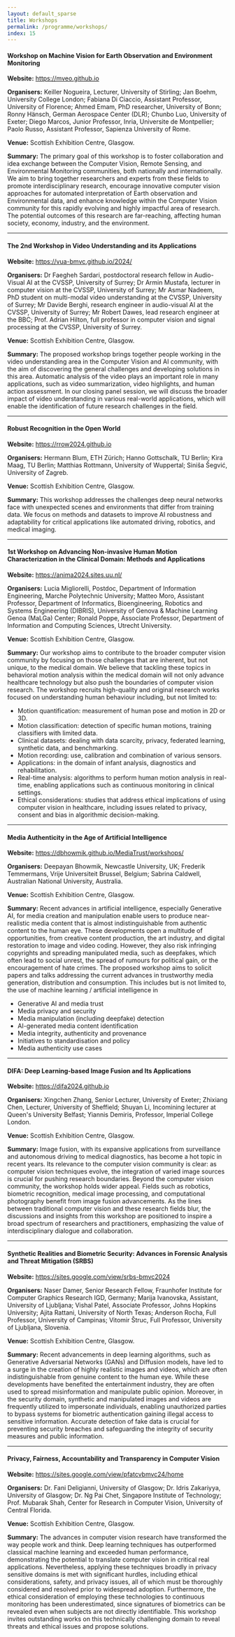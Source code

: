 ```yaml
---
layout: default_sparse
title: Workshops
permalink: /programme/workshops/
index: 15
---
```


<!-- <h4>From the 27th to 28th of November, 2024</h4> -->

<div class="row pt-2 pb-2 align-items-center">
    <div class="col-12 col-md-12 col-lg-12">
        <h4 class="pt-1 ">Workshop on Machine Vision for Earth Observation and Environment Monitoring</h4>
        <!-- <p class=" mb-1">XXXX, XX November 2024</p> -->
        <p class=" mb-1"><b>Website:</b> <a href="https://mveo.github.io/" target="_blank">https://mveo.github.io</a></p>
        <p class=" mb-1 text-justify"><b>Organisers:</b> Keiller Nogueira, Lecturer, University of Stirling; Jan Boehm, University College London; Fabiana Di Ciaccio, Assistant Professor, University of Florence; Ahmed Emam, PhD researcher, University of Bonn; Ronny Hänsch, German Aerospace Center (DLR); Chunbo Luo, University of Exeter; Diego Marcos, Junior Professor, Inria, Universite de Montpellier; Paolo Russo, Assistant Professor, Sapienza University of Rome.</p>
        <!-- <p class=" mb-1"><b>Contact:</b> keiller.nogueira@stir.ac.uk</p> -->
        <p class=" mb-1"><b>Venue:</b> Scottish Exhibition Centre, Glasgow.</p>
        <p class="pb-1 text-justify"><b>Summary:</b> The primary goal of this workshop is to foster collaboration and idea exchange between the Computer Vision, Remote Sensing, and Environmental Monitoring communities, both nationally and internationally. We aim to bring together researchers and experts from these  fields to promote interdisciplinary research, encourage innovative computer vision approaches for automated interpretation of Earth observation and Environmental data, and enhance knowledge within the Computer Vision community for this rapidly evolving and highly impactful area of research. The potential outcomes of this research are far-reaching, affecting human society, economy, industry, and the environment.</p>
        <!-- <iframe src="https://www.google.com/maps/embed?pb=!1m14!1m8!1m3!1d4324.360451543164!2d-2.191735!3d57.18525700000001!3m2!1i1024!2i768!4f13.1!3m3!1m2!1s0x48841376a7968181%3A0xb94af819aff77fdc!2sP%26J%20Live!5e0!3m2!1sen!2sus!4v1698417934220!5m2!1sen!2sus" width="400" height="300" style="border:0;" allowfullscreen="" loading="lazy" referrerpolicy="no-referrer-when-downgrade"></iframe> -->
    </div>
</div>

---

<div class="row pt-2 pb-2 align-items-center">
    <div class="col-12 col-md-12 col-lg-12">
        <h4 class="pt-1 ">The 2nd Workshop in Video Understanding and its Applications</h4>
        <!-- <p class=" mb-1">XXXX, XX November 2024</p> -->
        <p class=" mb-1"><b>Website:</b> <a href="https://vua-bmvc.github.io/2024/" target="_blank">https://vua-bmvc.github.io/2024/</a></p>
        <p class=" mb-1 text-justify"><b>Organisers:</b> Dr Faegheh Sardari, postdoctoral research fellow in Audio-Visual AI at the CVSSP, University of Surrey; Dr Armin Mustafa, lecturer in computer vision at the CVSSP, University of Surrey; Mr Asmar Nadeem, PhD student on multi-modal video understanding at the CVSSP, University of Surrey; Mr Davide Berghi, research engineer in audio-visual AI at the CVSSP, University of Surrey; Mr Robert Dawes, lead research engineer at the BBC; Prof. Adrian Hilton, full professor in computer vision and signal processing at the CVSSP, University of Surrey.</p>
        <!-- <p class=" mb-1"><b>Contact:</b> f.sardari@surrey.ac.uk</p> -->
        <p class=" mb-1"><b>Venue:</b> Scottish Exhibition Centre, Glasgow.</p>
        <p class="pb-1 text-justify"><b>Summary:</b> The proposed workshop brings together people working in the video understanding area in the Computer Vision and AI community, with the aim of discovering the general challenges and developing solutions in this area. Automatic analysis of the video plays an important role in many applications, such as video summarization, video highlights, and human action assessment. In our closing panel session, we will discuss the broader impact of video understanding in various real-world applications, which will enable the identification of future research challenges in the field.</p>
        <!-- <iframe src="https://www.google.com/maps/embed?pb=!1m14!1m8!1m3!1d4324.360451543164!2d-2.191735!3d57.18525700000001!3m2!1i1024!2i768!4f13.1!3m3!1m2!1s0x48841376a7968181%3A0xb94af819aff77fdc!2sP%26J%20Live!5e0!3m2!1sen!2sus!4v1698417934220!5m2!1sen!2sus" width="400" height="300" style="border:0;" allowfullscreen="" loading="lazy" referrerpolicy="no-referrer-when-downgrade"></iframe> -->
    </div>
</div>

---

<!-- <h4>XXXX, XX November 2024</h4> -->

<div class="row pt-2 pb-2 align-items-center">
    <div class="col-12 col-md-12 col-lg-12">
        <h4 class="pt-1 ">Robust Recognition in the Open World</h4>
        <!-- <p class=" mb-1">XXXX, XX November 2024</p> -->
        <p class=" mb-1"><b>Website:</b> <a href="https://rrow2024.github.io" target="_blank">https://rrow2024.github.io</a></p>
        <p class=" mb-1 text-justify"><b>Organisers:</b> Hermann Blum, ETH Zürich; Hanno Gottschalk, TU Berlin; Kira Maag, TU Berlin; Matthias Rottmann, University of Wuppertal; Siniša Šegvić, University of Zagreb.</p>
        <!-- <p class=" mb-1"><b>Contact:</b> rottmann@uni-wuppertal.de</p> -->
        <p class=" mb-1"><b>Venue:</b> Scottish Exhibition Centre, Glasgow.</p>
        <p class="pb-1 text-justify"><b>Summary:</b> This workshop addresses the challenges deep neural networks face with unexpected scenes and environments that differ from training data. We focus on methods and datasets to improve AI robustness and adaptability for critical applications like automated driving, robotics, and medical imaging.</p>
        <!-- <iframe src="https://www.google.com/maps/embed?pb=!1m18!1m12!1m3!1d2166.0768946863527!2d-2.1372157729696277!3d57.11864908597143!2m3!1f0!2f0!3f0!3m2!1i1024!2i768!4f13.1!3m3!1m2!1s0x488411d39be0afc1%3A0x481d5954b6be4899!2sSir%20Ian%20Wood%20Building!5e0!3m2!1sen!2sus!4v1698418233408!5m2!1sen!2sus" width="400" height="300" style="border:0;" allowfullscreen="" loading="lazy" referrerpolicy="no-referrer-when-downgrade"></iframe> -->
    </div>
</div>

---

<div class="row pt-2 pb-2 align-items-center">
    <div class="col-12 col-md-12 col-lg-12">
        <h4 class="pt-1">1st Workshop on Advancing Non-invasive Human Motion Characterization in the Clinical Domain: Methods and Applications</h4>
        <!-- <p class=" mb-1"><b>Date:</b> TBC</p> -->
        <p class=" mb-1"><b>Website:</b> <a href="https://anima2024.sites.uu.nl/" target="_blank">https://anima2024.sites.uu.nl/</a></p>
        <p class=" mb-1 text-justify"><b>Organisers:</b> Lucia Migliorelli, Postdoc, Department of Information Engineering, Marche Polytechnic University; Matteo Moro, Assistant Professor, Department of Informatics, Bioengineering, Robotics and Systems Engineering (DIBRIS),  University of Genova & Machine Learning Genoa (MaLGa) Center; Ronald Poppe, Associate Professor, Department of Information and Computing Sciences, Utrecht University.</p>
        <!-- <p class=" mb-1"><b>Contact:</b> matteo.moro@unige.it</p> -->
        <p class=" mb-1"><b>Venue:</b> Scottish Exhibition Centre, Glasgow.</p>
        <p class="pb-1 text-justify"><b>Summary:</b> Our workshop aims to contribute to the broader computer vision community by focusing on those challenges that are inherent, but not unique, to the medical domain. We believe that tackling these topics in behavioral motion analysis within the medical domain will not only advance healthcare technology but also push the boundaries of computer vision research. The workshop recruits high-quality and original research works focused on understanding human behaviour including, but not limited to:</p>
        <ul>
            <li>Motion quantification: measurement of human pose and motion in 2D or 3D.</li>
            <li>Motion classification: detection of specific human motions, training classifiers with limited data.</li>
            <li>Clinical datasets: dealing with data scarcity, privacy, federated learning, synthetic data, and benchmarking.</li>
            <li>Motion recording: use, calibration and combination of various sensors.</li>
            <li>Applications: in the domain of infant analysis, diagnostics and rehabilitation.</li>
            <li>Real-time analysis: algorithms to perform human motion analysis in real-time, enabling applications such as continuous monitoring in clinical settings.</li>
            <li class='text-justify'>Ethical considerations: studies that address ethical implications of using computer vision in healthcare, including issues related to privacy, consent and bias in algorithmic decision-making.</li>
        </ul>
        <!-- <iframe src="https://www.google.com/maps/embed?pb=!1m18!1m12!1m3!1d2166.0768946863527!2d-2.1372157729696277!3d57.11864908597143!2m3!1f0!2f0!3f0!3m2!1i1024!2i768!4f13.1!3m3!1m2!1s0x488411d39be0afc1%3A0x481d5954b6be4899!2sSir%20Ian%20Wood%20Building!5e0!3m2!1sen!2sus!4v1698418233408!5m2!1sen!2sus" width="400" height="300" style="border:0;" allowfullscreen="" loading="lazy" referrerpolicy="no-referrer-when-downgrade"></iframe> -->
    </div>
</div>

---

<div class="row pt-2 pb-2 align-items-center">
    <div class="col-12 col-md-12 col-lg-12">
        <h4 class="pt-1">Media Authenticity in the Age of Artificial Intelligence</h4>
        <!-- <p class=" mb-1"><b>Date:</b> TBC</p> -->
        <p class=" mb-1"><b>Website:</b> <a href="https://dbhowmik.github.io/MediaTrust/workshops/" target="_blank">https://dbhowmik.github.io/MediaTrust/workshops/</a></p>
        <p class=" mb-1"><b>Organisers:</b> Deepayan Bhowmik, Newcastle University, UK; Frederik Temmermans, Vrije Universiteit Brussel, Belgium; Sabrina Caldwell, Australian National University, Australia.</p>
        <!-- <p class=" mb-1"><b>Contact:</b> deepayan.bhowmik@newcastle.ac.uk</p> -->
        <p class=" mb-1"><b>Venue:</b> Scottish Exhibition Centre, Glasgow.</p>
        <p class="pb-1 text-justify"><b>Summary:</b> Recent advances in artificial intelligence, especially Generative AI, for media creation and manipulation enable users to produce near-realistic media content that is almost indistinguishable from authentic content to the human eye. These developments open a multitude of opportunities, from creative content production, the art industry, and digital restoration to image and video coding. However, they also risk infringing copyrights and spreading manipulated media, such as deepfakes, which often lead to social unrest, the spread of rumours for political gain, or the encouragement of hate crimes. The proposed workshop aims to solicit papers and talks addressing the current advances in trustworthy media generation, distribution and consumption. This includes but is not limited to, the use of machine learning / artificial intelligence in</p>
        <ul>
            <li>Generative AI and media trust</li>
            <li>Media privacy and security</li>
            <li>Media manipulation (including deepfake) detection</li>
            <li>AI-generated media content identification</li>
            <li>Media integrity, authenticity and provenance</li>
            <li>Initiatives to standardisation and policy</li>
            <li>Media authenticity use cases</li>
        </ul>
        <!-- <iframe src="https://www.google.com/maps/embed?pb=!1m18!1m12!1m3!1d2161.544657596555!2d-2.2023420229653876!3d57.19611637990996!2m3!1f0!2f0!3f0!3m2!1i1024!2i768!4f13.1!3m3!1m2!1s0x4884113d4bea3415%3A0x5dac74377f681031!2sNational%20Subsea%20Centre!5e0!3m2!1sen!2sus!4v1698418405363!5m2!1sen!2sus" width="400" height="300" style="border:0;" allowfullscreen="" loading="lazy" referrerpolicy="no-referrer-when-downgrade"></iframe> -->
    </div>
</div>

---

<div class="row pt-2 pb-2 align-items-center">
    <div class="col-12 col-md-12 col-lg-12">
        <h4 class="pt-1">DIFA: Deep Learning-based Image Fusion and Its Applications</h4>
        <!-- <p class=" mb-1"><b>Date:</b> TBC</p> -->
        <p class=" mb-1"><b>Website:</b> <a href="https://difa2024.github.io/" target="_blank">https://difa2024.github.io</a></p>
        <p class=" mb-1 text-justify"><b>Organisers:</b> Xingchen Zhang, Senior Lecturer, University of Exeter; Zhixiang Chen, Lecturer, University of Sheffield; Shuyan Li, Incomining lecturer at Queen's University Belfast; Yiannis Demiris, Professor, Imperial College London.</p>
        <!-- <p class=" mb-1"><b>Contact:</b> x.zhang12@exeter.ac.uk</p> -->
        <p class=" mb-1"><b>Venue:</b> Scottish Exhibition Centre, Glasgow.</p>
        <p class="pb-1 text-justify"><b>Summary:</b> Image fusion, with its expansive applications from surveillance and autonomous driving to medical diagnostics, has become a hot topic in recent years. Its relevance to the computer vision community is clear: as computer vision techniques evolve, the integration of varied image sources is crucial for pushing research boundaries. Beyond the computer vision community, the workshop holds wider appeal. Fields such as robotics, biometric recognition, medical image processing, and computational photography benefit from image fusion advancements. As the lines between traditional computer vision and these research fields blur, the discussions and insights from this workshop are positioned to inspire a broad spectrum of researchers and practitioners, emphasizing the value of interdisciplinary dialogue and collaboration.</p>
        <!-- <iframe src="https://www.google.com/maps/embed?pb=!1m18!1m12!1m3!1d2163.4319531046876!2d-2.1041544229671674!3d57.16386598243411!2m3!1f0!2f0!3f0!3m2!1i1024!2i768!4f13.1!3m3!1m2!1s0x48840e0feaf19727%3A0xeea5297ff532400a!2sKing&#39;s%20College!5e0!3m2!1sen!2sus!4v1698418531882!5m2!1sen!2sus" width="400" height="300" style="border:0;" allowfullscreen="" loading="lazy" referrerpolicy="no-referrer-when-downgrade"></iframe> -->
    </div>
</div>

---

<div class="row pt-2 pb-2 align-items-center">
    <div class="col-12 col-md-12 col-lg-12">
        <h4 class="pt-1">Synthetic Realities and Biometric Security: Advances in Forensic Analysis and Threat Mitigation (SRBS)</h4>
        <!-- <p class=" mb-1"><b>Date:</b> TBC</p> -->
        <p class=" mb-1"><b>Website:</b> <a href="https://sites.google.com/view/srbs-bmvc2024" target="_blank">https://sites.google.com/view/srbs-bmvc2024</a></p>
        <p class=" mb-1 text-justify"><b>Organisers:</b> Naser Damer, Senior Research Fellow, Fraunhofer Institute for Computer Graphics Research IGD, Germany; Marija Ivanovska, Assistant, University of Ljubljana; Vishal Patel, Associate Professor, Johns Hopkins University; Ajita Rattani, University of North Texas; Anderson Rocha, Full Professor, University of Campinas; Vitomir Štruc, Full Professor, University of Ljubljana, Slovenia.</p>
        <!-- <p class=" mb-1"><b>Contact:</b> marija.ivanovska@fe.uni-lj.si</p> -->
        <p class=" mb-1"><b>Venue:</b> Scottish Exhibition Centre, Glasgow.</p>
        <p class="pb-1 text-justify"><b>Summary:</b> Recent advancements in deep learning algorithms, such as Generative Adversarial Networks (GANs) and Diffusion models, have led to a surge in the creation of highly realistic images and videos, which are often indistinguishable from genuine content to the human eye. While these developments have benefited the entertainment industry, they are often used to spread misinformation and manipulate public opinion. Moreover, in the security domain, synthetic and manipulated images and videos are frequently utilized to impersonate individuals, enabling unauthorized parties to bypass systems for biometric authentication gaining illegal access to sensitive information. Accurate detection of fake data is crucial for preventing security breaches and safeguarding the integrity of security measures and public information.</p>
        <!-- <iframe src="https://www.google.com/maps/embed?pb=!1m18!1m12!1m3!1d2163.4319531046876!2d-2.1041544229671674!3d57.16386598243411!2m3!1f0!2f0!3f0!3m2!1i1024!2i768!4f13.1!3m3!1m2!1s0x48840e0feaf19727%3A0xeea5297ff532400a!2sKing&#39;s%20College!5e0!3m2!1sen!2sus!4v1698418531882!5m2!1sen!2sus" width="400" height="300" style="border:0;" allowfullscreen="" loading="lazy" referrerpolicy="no-referrer-when-downgrade"></iframe> -->
    </div>
</div>

---

<div class="row pt-2 pb-2 align-items-center">
    <div class="col-12 col-md-12 col-lg-12">
        <h4 class="pt-1">Privacy, Fairness, Accountability and Transparency in Computer Vision</h4>
        <!-- <p class=" mb-1"><b>Date:</b> TBC</p> -->
        <p class=" mb-1"><b>Website:</b> <a href="https://sites.google.com/view/pfatcvbmvc24/home" target="_blank">https://sites.google.com/view/pfatcvbmvc24/home</a></p>
        <p class=" mb-1 text-justify"><b>Organisers:</b> Dr. Fani Deligianni, University of Glasgow; Dr. Idris Zakariyya, University of Glasgow; Dr. Ng Pai Chet, Singapore Institute of Technology; Prof. Mubarak Shah, Center for Research in Computer Vision, University of Central Florida.</p>
        <!-- <p class=" mb-1"><b>Contact:</b> fani.deligianni@glasgow.ac.uk</p> -->
        <p class=" mb-1"><b>Venue:</b> Scottish Exhibition Centre, Glasgow.</p>
        <p class="pb-1 text-justify"><b>Summary:</b> The advances in computer vision research have transformed the way people work and think. Deep learning techniques has outperformed classical machine learning and exceeded human performance, demonstrating the potential to translate computer vision in critical real applications. Nevertheless, applying these techniques broadly in privacy sensitive domains is met with significant hurdles, including ethical considerations, safety, and privacy issues, all of which must be thoroughly considered and resolved prior to widespread adoption. Furthermore, the ethical consideration of employing these technologies to continuous monitoring has been underestimated, since signatures of biometrics can be revealed even when subjects are not directly identifiable. This workshop invites outstanding works on this technically challenging domain to reveal threats and ethical issues and propose solutions.</p>
        <!-- <iframe src="https://www.google.com/maps/embed?pb=!1m18!1m12!1m3!1d2163.4319531046876!2d-2.1041544229671674!3d57.16386598243411!2m3!1f0!2f0!3f0!3m2!1i1024!2i768!4f13.1!3m3!1m2!1s0x48840e0feaf19727%3A0xeea5297ff532400a!2sKing&#39;s%20College!5e0!3m2!1sen!2sus!4v1698418531882!5m2!1sen!2sus" width="400" height="300" style="border:0;" allowfullscreen="" loading="lazy" referrerpolicy="no-referrer-when-downgrade"></iframe> -->
    </div>
</div>